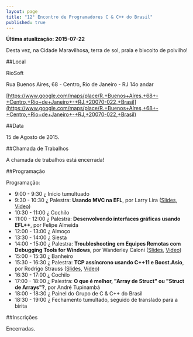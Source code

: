 ```yaml
---
layout: page
title: "12° Encontro de Programadores C & C++ do Brasil"
published: true
---
```






**Última atualização: 2015-07-22**

Desta vez, na Cidade Maravilhosa, terra de sol, praia e bixcoito de polvilho!

##Local

RioSoft

Rua Buenos Aires, 68 - Centro, Rio de Janeiro - RJ
14o andar

[https://www.google.com/maps/place/R.+Buenos+Aíres,+68+-+Centro,+Rio+de+Janeiro+-+RJ,+20070-022,+Brasil](https://www.google.com/maps/place/R.+Buenos+Aíres,+68+-+Centro,+Rio+de+Janeiro+-+RJ,+20070-022,+Brasil)

##Data

15 de Agosto de 2015.

##Chamada de Trabalhos

A chamada de trabalhos está encerrada!

##Programação

Programação:

- 9:00 - 9:30 ¿ Início tumultuado
- 9:30 - 10:30 ¿ Palestra: **Usando MVC na EFL**, por Larry Lira ([Slides](https://docs.google.com/presentation/d/1cJdq4W_ADl687oAGB7xxbkmPPiD__7aKUeIo14QWhZk/edit?usp=sharing), [Video](https://www.youtube.com/watch?v=JjANXR-diTM&feature=youtu.be&t=2207))
- 10:30 - 11:00 ¿ Cochilo
- 11:00 - 12:00 ¿ Palestra: **Desenvolvendo interfaces gráficas usando EFL++**, por Felipe Almeida
- 12:00 - 13:00 ¿ Almoço
- 13:30 - 14:00 ¿ Siesta
- 14:00 - 15:00 ¿ Palestra: **Troubleshooting em Equipes Remotas com Debugging Tools for Windows**, por Wanderley Caloni ([Slides](http://www.slideshare.net/WanderleyCaloni/gitindex-e-sourceserver), [Video](https://youtu.be/JjANXR-diTM?t=4h7m5s))
- 15:00 - 15:30 ¿ Banheiro
- 15:30 - 16:30 ¿ Palestra: **TCP assíncrono usando C++11 e Boost.Asio**, por Rodrigo Strauss ([Slides](http://www.slideshare.net/rodrigostrauss/tcp-assncrono-usando-c11-e-boost-asio), [Vídeo](https://youtu.be/JjANXR-diTM?t=18382))
- 16:30 - 17:00 ¿ Cochilo
- 17:00 - 18:00 ¿ Palestra: **O que é melhor, "Array de Struct" ou "Struct de Arrays"?**, por André Tupinambá  
- 18:00 - 18:30 ¿ Painel do Grupo de C & C++ do Brasil 
- 18:30 - 19:00 ¿ Fechamento tumultado, seguido de translado para a birita

##Inscrições

Encerradas.
